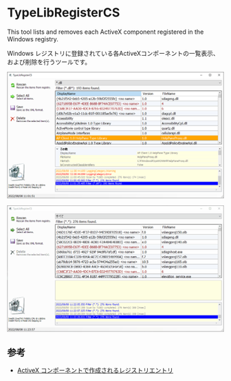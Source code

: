 # TypeLibRegisterCS

This tool lists and removes each ActiveX component registered in the Windows registry.

Windows レジストリに登録されている各ActiveXコンポーネントの一覧表示、および削除を行うツールです。

![](doc/images/screenshot.png)

![](doc/images/animation.gif)

## 参考
* [ActiveX コンポーネントで作成されるレジストリエントリ](doc/ActiveX%20%E3%82%B3%E3%83%B3%E3%83%9D%E3%83%BC%E3%83%8D%E3%83%B3%E3%83%88%E3%81%A7%E4%BD%9C%E6%88%90%E3%81%95%E3%82%8C%E3%82%8B%E3%83%AC%E3%82%B8%E3%82%B9%E3%83%88%E3%83%AA%E3%82%A8%E3%83%B3%E3%83%88%E3%83%AA.pdf)
